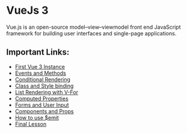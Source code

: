 # VueJs 3
Vue.js is an open-source model–view–viewmodel front end JavaScript framework for building user interfaces and single-page applications.

## Important Links:
- <a href="#" > First Vue 3 Instance </a>
- <a href="#" > Events and Methods </a>
- <a href="#" > Conditional Rendering </a>
- <a href="#" > Class and Style binding </a>
- <a href="#" > List Rendering with V-For </a>
- <a href="#" > Computed Properties </a>
- <a href="#" > Forms and User Input </a>
- <a href="#" > Components and Props </a>
- <a href="#" > How to use $emit </a>
- <a href="#" > Final Lesson </a>
